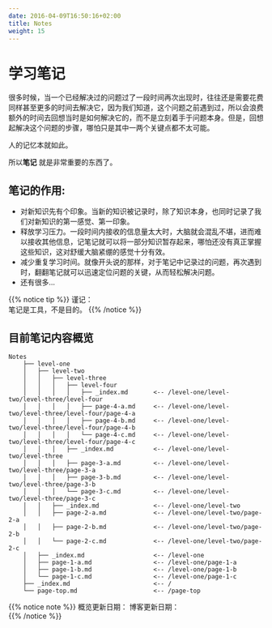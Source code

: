 ```yaml
---
date: 2016-04-09T16:50:16+02:00
title: Notes
weight: 15
---
```


# 学习笔记


很多时候，当一个已经解决过的问题过了一段时间再次出现时，往往还是需要花费同样甚至更多的时间去解决它，因为我们知道，这个问题之前遇到过，所以会浪费额外的时间去回想当时是如何解决它的，而不是立刻着手于问题本身。但是，回想起解决这个问题的步骤，哪怕只是其中一两个关键点都不太可能。

人的记忆本就如此。

所以**笔记** 就是非常重要的东西了。 

## 笔记的作用:

- 对新知识先有个印象。当新的知识被记录时，除了知识本身，也同时记录了我们对新知识的第一感觉、第一印象。
- 释放学习压力。一段时间内接收的信息量太大时，大脑就会混乱不堪，进而难以接收其他信息，记笔记就可以将一部分知识暂存起来，哪怕还没有真正掌握这些知识，这对舒缓大脑紧绷的感觉十分有效。
- 减少重复学习时间。就像开头说的那样，对于笔记中记录过的问题，再次遇到时，翻翻笔记就可以迅速定位问题的关键，从而轻松解决问题。
- 还有很多...




{{% notice tip %}}
谨记：  
笔记是工具，不是目的。
{{% /notice %}}


## 目前笔记内容概览
```
Notes
    ├── level-one
    │   ├── level-two
    │   │   ├── level-three
    │   │   │   ├── level-four
    │   │   │   │   ├── _index.md       <-- /level-one/level-two/level-three/level-four
    │   │   │   │   ├── page-4-a.md     <-- /level-one/level-two/level-three/level-four/page-4-a
    │   │   │   │   ├── page-4-b.md     <-- /level-one/level-two/level-three/level-four/page-4-b
    │   │   │   │   └── page-4-c.md     <-- /level-one/level-two/level-three/level-four/page-4-c
    │   │   │   ├── _index.md           <-- /level-one/level-two/level-three
    │   │   │   ├── page-3-a.md         <-- /level-one/level-two/level-three/page-3-a
    │   │   │   ├── page-3-b.md         <-- /level-one/level-two/level-three/page-3-b
    │   │   │   └── page-3-c.md         <-- /level-one/level-two/level-three/page-3-c
    │   │   ├── _index.md               <-- /level-one/level-two
    │   │   ├── page-2-a.md             <-- /level-one/level-two/page-2-a
    │   │   ├── page-2-b.md             <-- /level-one/level-two/page-2-b
    │   │   └── page-2-c.md             <-- /level-one/level-two/page-2-c
    │   ├── _index.md                   <-- /level-one
    │   ├── page-1-a.md                 <-- /level-one/page-1-a
    │   ├── page-1-b.md                 <-- /level-one/page-1-b
    │   └── page-1-c.md                 <-- /level-one/page-1-c
    ├── _index.md                       <-- /
    └── page-top.md                     <-- /page-top
```
{{% notice note %}}
概览更新日期：
博客更新日期：  
{{% /notice %}}